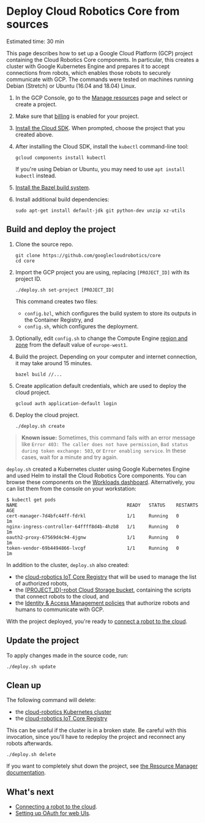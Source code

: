 # Deploy Cloud Robotics Core from sources

Estimated time: 30 min

This page describes how to set up a Google Cloud Platform (GCP) project
containing the Cloud Robotics Core components.
In particular, this creates a cluster with Google Kubernetes Engine and prepares
it to accept connections from robots, which enables those robots to securely
communicate with GCP.
The commands were tested on machines running Debian (Stretch) or Ubuntu (16.04
and 18.04) Linux.

1. In the GCP Console, go to the [Manage resources][resource-manager] page and
   select or create a project.
1. Make sure that [billing][modify-project] is enabled for your project.
1. [Install the Cloud SDK][cloud-sdk]. When prompted, choose the project that you created above.
1. After installing the Cloud SDK, install the `kubectl` command-line tool:

    ```
    gcloud components install kubectl
    ```

    If you're using Debian or Ubuntu, you may need to use `apt install kubectl` instead.

1. [Install the Bazel build system][install-bazel].

1. Install additional build dependencies:

    ```
    sudo apt-get install default-jdk git python-dev unzip xz-utils
    ```

[resource-manager]: https://console.cloud.google.com/cloud-resource-manager
[modify-project]: https://cloud.google.com/billing/docs/how-to/modify-project
[cloud-sdk]: https://cloud.google.com/sdk/docs/
[install-bazel]: https://github.com/bazelbuild/bazel/blob/0.22.0/site/docs/install-ubuntu.md

## Build and deploy the project

1. Clone the source repo.

    ```
    git clone https://github.com/googlecloudrobotics/core
    cd core
    ```

1. Import the GCP project you are using, replacing `[PROJECT_ID]` with its project ID.

    ```
    ./deploy.sh set-project [PROJECT_ID]
    ```

    This command creates two files:

    * `config.bzl`, which configures the build system to store its outputs in the Container Registry, and
    * `config.sh`, which configures the deployment.

1. Optionally, edit `config.sh` to change the Compute Engine [region and zone](https://cloud.google.com/compute/docs/regions-zones/) from the default value of `europe-west1`.

1. Build the project. Depending on your computer and internet connection, it may take around 15 minutes.

    ```
    bazel build //...
    ```

1. Create application default credentials, which are used to deploy the cloud project.

    ```
    gcloud auth application-default login
    ```

1. Deploy the cloud project.

    ```
    ./deploy.sh create
    ```

> **Known issue:**
> Sometimes, this command fails with an error message like
> `Error 403: The caller does not have permission`,
> `Bad status during token exchange: 503`, or
> `Error enabling service`.
> In these cases, wait for a minute and try again.

`deploy.sh` created a Kubernetes cluster using Google Kubernetes Engine and used Helm to install the Cloud Robotics Core components.
You can browse these components on the [Workloads dashboard](https://console.cloud.google.com/kubernetes/workload).
Alternatively, you can list them from the console on your workstation:

```
$ kubectl get pods
NAME                                        READY   STATUS    RESTARTS   AGE
cert-manager-7d4bfc44ff-fdrkl               1/1     Running   0          1m
nginx-ingress-controller-64ffff8d4b-4hzb8   1/1     Running   0          1m
oauth2-proxy-67569d4c94-4jgnw               1/1     Running   0          1m
token-vendor-69b4494866-lvcgf               1/1     Running   0          1m
```

In addition to the cluster, `deploy.sh` also created:

* the [cloud-robotics IoT Core Registry](https://console.cloud.google.com/iot/registries) that will be used to manage the list of authorized robots,
* the [[PROJECT_ID]-robot Cloud Storage bucket](https://console.cloud.google.com/storage/browser), containing the scripts that connect robots to the cloud, and
* the [Identity & Access Management policies](https://console.cloud.google.com/iam-admin/iam) that authorize robots and humans to communicate with GCP.

With the project deployed, you're ready to [connect a robot to the cloud](how-to/connecting-robot.md).

## Update the project

To apply changes made in the source code, run:

```
./deploy.sh update
```

## Clean up

The following command will delete:

* the [cloud-robotics Kubernetes cluster](https://console.cloud.google.com/kubernetes/list)
* the [cloud-robotics IoT Core Registry](https://console.cloud.google.com/iot/registries)

This can be useful if the cluster is in a broken state.
Be careful with this invocation, since you'll have to redeploy the project and reconnect any robots afterwards.

```
./deploy.sh delete
```

If you want to completely shut down the project, see [the Resource Manager documentation](https://cloud.google.com/resource-manager/docs/creating-managing-projects#shutting_down_projects).

## What's next

* [Connecting a robot to the cloud](how-to/connecting-robot.md).
* [Setting up OAuth for web UIs](how-to/setting-up-oauth.md).
